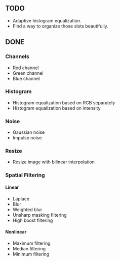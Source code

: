 ## TODO

+ Adaptive histogram equalization.
+ Find a way to organize those slots beautifully.

## DONE

### Channels

+ Red channel
+ Green channel
+ Blue channel

### Histogram

+ Histogram equalization based on RGB separately
+ Histogram equalization based on intensity

### Noise

+ Gaussian noise
+ Impulse noise

### Resize

+ Resize image with bilinear interpolation

### Spatial Filtering

#### Linear

+ Laplace
+ Blur
+ Weighted blur
+ Unsharp masking filtering
+ High boost filtering

#### Nonlinear

+ Maximum filtering
+ Median filtering
+ Minimum filtering
